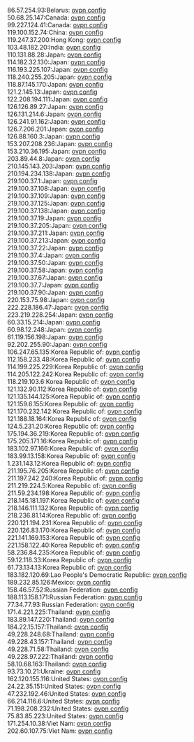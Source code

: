 86.57.254.93:Belarus: [ovpn config](vpn/86_57_254_93.ovpn)  
50.68.25.147:Canada: [ovpn config](vpn/50_68_25_147.ovpn)  
99.227.124.41:Canada: [ovpn config](vpn/99_227_124_41.ovpn)  
119.100.152.74:China: [ovpn config](vpn/119_100_152_74.ovpn)  
119.247.37.200:Hong Kong: [ovpn config](vpn/119_247_37_200.ovpn)  
103.48.182.20:India: [ovpn config](vpn/103_48_182_20.ovpn)  
110.131.88.28:Japan: [ovpn config](vpn/110_131_88_28.ovpn)  
114.182.32.130:Japan: [ovpn config](vpn/114_182_32_130.ovpn)  
116.193.225.107:Japan: [ovpn config](vpn/116_193_225_107.ovpn)  
118.240.255.205:Japan: [ovpn config](vpn/118_240_255_205.ovpn)  
118.87.145.170:Japan: [ovpn config](vpn/118_87_145_170.ovpn)  
121.2.145.13:Japan: [ovpn config](vpn/121_2_145_13.ovpn)  
122.208.194.111:Japan: [ovpn config](vpn/122_208_194_111.ovpn)  
126.126.89.27:Japan: [ovpn config](vpn/126_126_89_27.ovpn)  
126.131.214.6:Japan: [ovpn config](vpn/126_131_214_6.ovpn)  
126.241.91.162:Japan: [ovpn config](vpn/126_241_91_162.ovpn)  
126.7.206.201:Japan: [ovpn config](vpn/126_7_206_201.ovpn)  
126.88.160.3:Japan: [ovpn config](vpn/126_88_160_3.ovpn)  
153.207.208.236:Japan: [ovpn config](vpn/153_207_208_236.ovpn)  
153.210.36.195:Japan: [ovpn config](vpn/153_210_36_195.ovpn)  
203.89.44.8:Japan: [ovpn config](vpn/203_89_44_8.ovpn)  
210.145.143.203:Japan: [ovpn config](vpn/210_145_143_203.ovpn)  
210.194.234.138:Japan: [ovpn config](vpn/210_194_234_138.ovpn)  
219.100.37.1:Japan: [ovpn config](vpn/219_100_37_1.ovpn)  
219.100.37.108:Japan: [ovpn config](vpn/219_100_37_108.ovpn)  
219.100.37.109:Japan: [ovpn config](vpn/219_100_37_109.ovpn)  
219.100.37.125:Japan: [ovpn config](vpn/219_100_37_125.ovpn)  
219.100.37.138:Japan: [ovpn config](vpn/219_100_37_138.ovpn)  
219.100.37.19:Japan: [ovpn config](vpn/219_100_37_19.ovpn)  
219.100.37.205:Japan: [ovpn config](vpn/219_100_37_205.ovpn)  
219.100.37.211:Japan: [ovpn config](vpn/219_100_37_211.ovpn)  
219.100.37.213:Japan: [ovpn config](vpn/219_100_37_213.ovpn)  
219.100.37.22:Japan: [ovpn config](vpn/219_100_37_22.ovpn)  
219.100.37.4:Japan: [ovpn config](vpn/219_100_37_4.ovpn)  
219.100.37.50:Japan: [ovpn config](vpn/219_100_37_50.ovpn)  
219.100.37.58:Japan: [ovpn config](vpn/219_100_37_58.ovpn)  
219.100.37.67:Japan: [ovpn config](vpn/219_100_37_67.ovpn)  
219.100.37.7:Japan: [ovpn config](vpn/219_100_37_7.ovpn)  
219.100.37.90:Japan: [ovpn config](vpn/219_100_37_90.ovpn)  
220.153.75.98:Japan: [ovpn config](vpn/220_153_75_98.ovpn)  
222.228.186.47:Japan: [ovpn config](vpn/222_228_186_47.ovpn)  
223.219.228.254:Japan: [ovpn config](vpn/223_219_228_254.ovpn)  
60.33.15.214:Japan: [ovpn config](vpn/60_33_15_214.ovpn)  
60.98.12.248:Japan: [ovpn config](vpn/60_98_12_248.ovpn)  
61.119.156.198:Japan: [ovpn config](vpn/61_119_156_198.ovpn)  
92.202.255.90:Japan: [ovpn config](vpn/92_202_255_90.ovpn)  
106.247.65.135:Korea Republic of: [ovpn config](vpn/106_247_65_135.ovpn)  
112.158.233.48:Korea Republic of: [ovpn config](vpn/112_158_233_48.ovpn)  
114.199.225.229:Korea Republic of: [ovpn config](vpn/114_199_225_229.ovpn)  
114.205.122.242:Korea Republic of: [ovpn config](vpn/114_205_122_242.ovpn)  
118.219.103.6:Korea Republic of: [ovpn config](vpn/118_219_103_6.ovpn)  
121.132.90.112:Korea Republic of: [ovpn config](vpn/121_132_90_112.ovpn)  
121.135.144.125:Korea Republic of: [ovpn config](vpn/121_135_144_125.ovpn)  
121.159.6.155:Korea Republic of: [ovpn config](vpn/121_159_6_155.ovpn)  
121.170.232.142:Korea Republic of: [ovpn config](vpn/121_170_232_142.ovpn)  
121.188.18.164:Korea Republic of: [ovpn config](vpn/121_188_18_164.ovpn)  
124.5.231.20:Korea Republic of: [ovpn config](vpn/124_5_231_20.ovpn)  
175.194.36.219:Korea Republic of: [ovpn config](vpn/175_194_36_219.ovpn)  
175.205.171.16:Korea Republic of: [ovpn config](vpn/175_205_171_16.ovpn)  
183.102.97.166:Korea Republic of: [ovpn config](vpn/183_102_97_166.ovpn)  
183.99.13.158:Korea Republic of: [ovpn config](vpn/183_99_13_158.ovpn)  
1.231.143.12:Korea Republic of: [ovpn config](vpn/1_231_143_12.ovpn)  
211.195.76.205:Korea Republic of: [ovpn config](vpn/211_195_76_205.ovpn)  
211.197.242.240:Korea Republic of: [ovpn config](vpn/211_197_242_240.ovpn)  
211.219.224.5:Korea Republic of: [ovpn config](vpn/211_219_224_5.ovpn)  
211.59.234.198:Korea Republic of: [ovpn config](vpn/211_59_234_198.ovpn)  
218.145.181.197:Korea Republic of: [ovpn config](vpn/218_145_181_197.ovpn)  
218.146.111.132:Korea Republic of: [ovpn config](vpn/218_146_111_132.ovpn)  
218.236.81.14:Korea Republic of: [ovpn config](vpn/218_236_81_14.ovpn)  
220.121.194.231:Korea Republic of: [ovpn config](vpn/220_121_194_231.ovpn)  
220.126.83.170:Korea Republic of: [ovpn config](vpn/220_126_83_170.ovpn)  
221.141.169.153:Korea Republic of: [ovpn config](vpn/221_141_169_153.ovpn)  
221.158.122.40:Korea Republic of: [ovpn config](vpn/221_158_122_40.ovpn)  
58.236.84.235:Korea Republic of: [ovpn config](vpn/58_236_84_235.ovpn)  
59.12.118.33:Korea Republic of: [ovpn config](vpn/59_12_118_33.ovpn)  
61.73.134.13:Korea Republic of: [ovpn config](vpn/61_73_134_13.ovpn)  
183.182.120.69:Lao People's Democratic Republic: [ovpn config](vpn/183_182_120_69.ovpn)  
189.232.85.126:Mexico: [ovpn config](vpn/189_232_85_126.ovpn)  
158.46.57.52:Russian Federation: [ovpn config](vpn/158_46_57_52.ovpn)  
188.113.158.171:Russian Federation: [ovpn config](vpn/188_113_158_171.ovpn)  
77.34.77.93:Russian Federation: [ovpn config](vpn/77_34_77_93.ovpn)  
171.4.221.225:Thailand: [ovpn config](vpn/171_4_221_225.ovpn)  
183.89.147.220:Thailand: [ovpn config](vpn/183_89_147_220.ovpn)  
184.22.15.157:Thailand: [ovpn config](vpn/184_22_15_157.ovpn)  
49.228.248.68:Thailand: [ovpn config](vpn/49_228_248_68.ovpn)  
49.228.43.157:Thailand: [ovpn config](vpn/49_228_43_157.ovpn)  
49.228.71.58:Thailand: [ovpn config](vpn/49_228_71_58.ovpn)  
49.228.97.222:Thailand: [ovpn config](vpn/49_228_97_222.ovpn)  
58.10.68.163:Thailand: [ovpn config](vpn/58_10_68_163.ovpn)  
93.73.10.21:Ukraine: [ovpn config](vpn/93_73_10_21.ovpn)  
162.120.155.116:United States: [ovpn config](vpn/162_120_155_116.ovpn)  
24.22.35.151:United States: [ovpn config](vpn/24_22_35_151.ovpn)  
47.232.192.46:United States: [ovpn config](vpn/47_232_192_46.ovpn)  
66.214.116.6:United States: [ovpn config](vpn/66_214_116_6.ovpn)  
71.198.208.232:United States: [ovpn config](vpn/71_198_208_232.ovpn)  
75.83.85.223:United States: [ovpn config](vpn/75_83_85_223.ovpn)  
171.254.10.38:Viet Nam: [ovpn config](vpn/171_254_10_38.ovpn)  
202.60.107.75:Viet Nam: [ovpn config](vpn/202_60_107_75.ovpn)  
